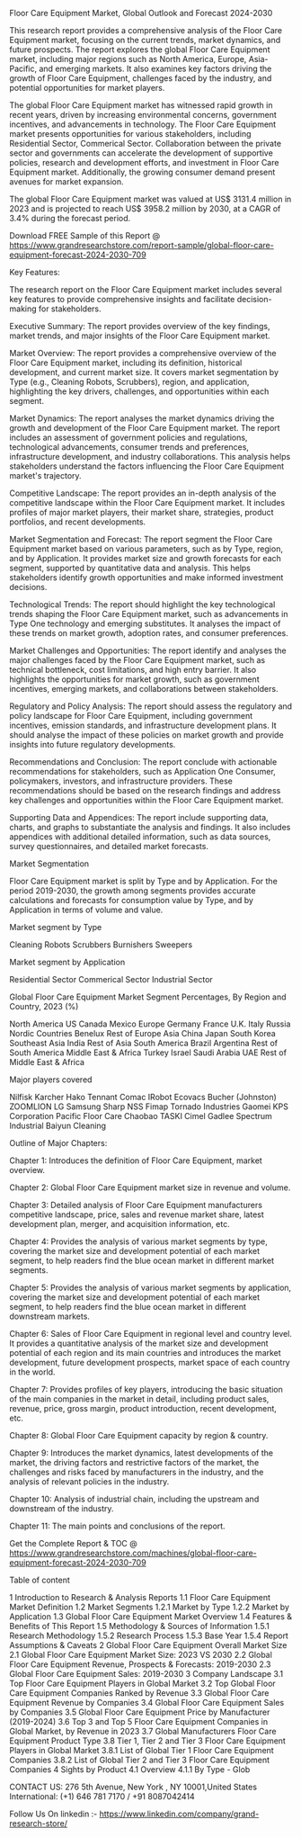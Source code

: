 Floor Care Equipment Market, Global Outlook and Forecast 2024-2030

This research report provides a comprehensive analysis of the Floor Care Equipment market, focusing on the current trends, market dynamics, and future prospects. The report explores the global Floor Care Equipment market, including major regions such as North America, Europe, Asia-Pacific, and emerging markets. It also examines key factors driving the growth of Floor Care Equipment, challenges faced by the industry, and potential opportunities for market players.

The global Floor Care Equipment market has witnessed rapid growth in recent years, driven by increasing environmental concerns, government incentives, and advancements in technology. The Floor Care Equipment market presents opportunities for various stakeholders, including Residential Sector, Commerical Sector. Collaboration between the private sector and governments can accelerate the development of supportive policies, research and development efforts, and investment in Floor Care Equipment market. Additionally, the growing consumer demand present avenues for market expansion.

The global Floor Care Equipment market was valued at US$ 3131.4 million in 2023 and is projected to reach US$ 3958.2 million by 2030, at a CAGR of 3.4% during the forecast period.

Download FREE Sample of this Report @ https://www.grandresearchstore.com/report-sample/global-floor-care-equipment-forecast-2024-2030-709


Key Features:

The research report on the Floor Care Equipment market includes several key features to provide comprehensive insights and facilitate decision-making for stakeholders.

Executive Summary: The report provides overview of the key findings, market trends, and major insights of the Floor Care Equipment market.

Market Overview: The report provides a comprehensive overview of the Floor Care Equipment market, including its definition, historical development, and current market size. It covers market segmentation by Type (e.g., Cleaning Robots, Scrubbers), region, and application, highlighting the key drivers, challenges, and opportunities within each segment.

Market Dynamics: The report analyses the market dynamics driving the growth and development of the Floor Care Equipment market. The report includes an assessment of government policies and regulations, technological advancements, consumer trends and preferences, infrastructure development, and industry collaborations. This analysis helps stakeholders understand the factors influencing the Floor Care Equipment market's trajectory.

Competitive Landscape: The report provides an in-depth analysis of the competitive landscape within the Floor Care Equipment market. It includes profiles of major market players, their market share, strategies, product portfolios, and recent developments.

Market Segmentation and Forecast: The report segment the Floor Care Equipment market based on various parameters, such as by Type, region, and by Application. It provides market size and growth forecasts for each segment, supported by quantitative data and analysis. This helps stakeholders identify growth opportunities and make informed investment decisions.

Technological Trends: The report should highlight the key technological trends shaping the Floor Care Equipment market, such as advancements in Type One technology and emerging substitutes. It analyses the impact of these trends on market growth, adoption rates, and consumer preferences.

Market Challenges and Opportunities: The report identify and analyses the major challenges faced by the Floor Care Equipment market, such as technical bottleneck, cost limitations, and high entry barrier. It also highlights the opportunities for market growth, such as government incentives, emerging markets, and collaborations between stakeholders.

Regulatory and Policy Analysis: The report should assess the regulatory and policy landscape for Floor Care Equipment, including government incentives, emission standards, and infrastructure development plans. It should analyse the impact of these policies on market growth and provide insights into future regulatory developments.

Recommendations and Conclusion: The report conclude with actionable recommendations for stakeholders, such as Application One Consumer, policymakers, investors, and infrastructure providers. These recommendations should be based on the research findings and address key challenges and opportunities within the Floor Care Equipment market.

Supporting Data and Appendices: The report include supporting data, charts, and graphs to substantiate the analysis and findings. It also includes appendices with additional detailed information, such as data sources, survey questionnaires, and detailed market forecasts.

Market Segmentation

Floor Care Equipment market is split by Type and by Application. For the period 2019-2030, the growth among segments provides accurate calculations and forecasts for consumption value by Type, and by Application in terms of volume and value.



Market segment by Type



Cleaning Robots
Scrubbers
Burnishers
Sweepers


Market segment by Application



Residential Sector
Commerical Sector
Industrial Sector


Global Floor Care Equipment Market Segment Percentages, By Region and Country, 2023 (%)



North America
US
Canada
Mexico
Europe
Germany
France
U.K.
Italy
Russia
Nordic Countries
Benelux
Rest of Europe
Asia
China
Japan
South Korea
Southeast Asia
India
Rest of Asia
South America
Brazil
Argentina
Rest of South America
Middle East & Africa
Turkey
Israel
Saudi Arabia
UAE
Rest of Middle East & Africa


Major players covered



Nilfisk
Karcher
Hako
Tennant
Comac
IRobot
Ecovacs
Bucher (Johnston)
ZOOMLION
LG
Samsung
Sharp
NSS
Fimap
Tornado Industries
Gaomei
KPS Corporation
Pacific Floor Care
Chaobao
TASKI
Cimel
Gadlee
Spectrum Industrial
Baiyun Cleaning


Outline of Major Chapters:

Chapter 1: Introduces the definition of Floor Care Equipment, market overview.

Chapter 2: Global Floor Care Equipment market size in revenue and volume.

Chapter 3: Detailed analysis of Floor Care Equipment manufacturers competitive landscape, price, sales and revenue market share, latest development plan, merger, and acquisition information, etc.

Chapter 4: Provides the analysis of various market segments by type, covering the market size and development potential of each market segment, to help readers find the blue ocean market in different market segments.

Chapter 5: Provides the analysis of various market segments by application, covering the market size and development potential of each market segment, to help readers find the blue ocean market in different downstream markets.

Chapter 6: Sales of Floor Care Equipment in regional level and country level. It provides a quantitative analysis of the market size and development potential of each region and its main countries and introduces the market development, future development prospects, market space of each country in the world.

Chapter 7: Provides profiles of key players, introducing the basic situation of the main companies in the market in detail, including product sales, revenue, price, gross margin, product introduction, recent development, etc.

Chapter 8: Global Floor Care Equipment capacity by region & country.

Chapter 9: Introduces the market dynamics, latest developments of the market, the driving factors and restrictive factors of the market, the challenges and risks faced by manufacturers in the industry, and the analysis of relevant policies in the industry.

Chapter 10: Analysis of industrial chain, including the upstream and downstream of the industry.

Chapter 11: The main points and conclusions of the report.

Get the Complete Report & TOC @ https://www.grandresearchstore.com/machines/global-floor-care-equipment-forecast-2024-2030-709

Table of content

1 Introduction to Research & Analysis Reports
1.1 Floor Care Equipment Market Definition
1.2 Market Segments
1.2.1 Market by Type
1.2.2 Market by Application
1.3 Global Floor Care Equipment Market Overview
1.4 Features & Benefits of This Report
1.5 Methodology & Sources of Information
1.5.1 Research Methodology
1.5.2 Research Process
1.5.3 Base Year
1.5.4 Report Assumptions & Caveats
2 Global Floor Care Equipment Overall Market Size
2.1 Global Floor Care Equipment Market Size: 2023 VS 2030
2.2 Global Floor Care Equipment Revenue, Prospects & Forecasts: 2019-2030
2.3 Global Floor Care Equipment Sales: 2019-2030
3 Company Landscape
3.1 Top Floor Care Equipment Players in Global Market
3.2 Top Global Floor Care Equipment Companies Ranked by Revenue
3.3 Global Floor Care Equipment Revenue by Companies
3.4 Global Floor Care Equipment Sales by Companies
3.5 Global Floor Care Equipment Price by Manufacturer (2019-2024)
3.6 Top 3 and Top 5 Floor Care Equipment Companies in Global Market, by Revenue in 2023
3.7 Global Manufacturers Floor Care Equipment Product Type
3.8 Tier 1, Tier 2 and Tier 3 Floor Care Equipment Players in Global Market
3.8.1 List of Global Tier 1 Floor Care Equipment Companies
3.8.2 List of Global Tier 2 and Tier 3 Floor Care Equipment Companies
4 Sights by Product
4.1 Overview
4.1.1 By Type - Glob

CONTACT US:
276 5th Avenue, New York , NY 10001,United States
International: (+1) 646 781 7170 / +91 8087042414

Follow Us On linkedin :- https://www.linkedin.com/company/grand-research-store/
 
